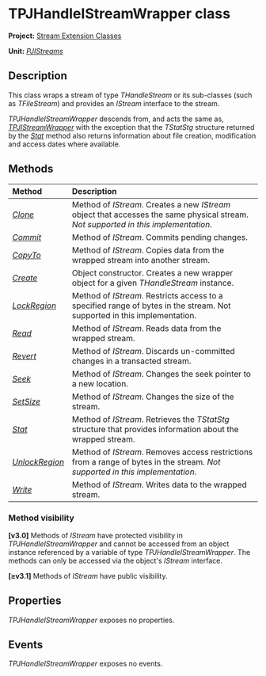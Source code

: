 # TPJHandleIStreamWrapper class

**Project:** [Stream Extension Classes](../API.md)

**Unit:** [_PJIStreams_](./PJIStreams.md)

## Description

This class wraps a stream of type _THandleStream_ or its sub-classes (such as _TFileStream_) and provides an _IStream_ interface to the stream.

_TPJHandleIStreamWrapper_ descends from, and acts the same as, [_TPJIStreamWrapper_](./TPJIStreamWrapper.md) with the exception that the _TStatStg_ structure returned by the [_Stat_](./TPJHandleIStreamWrapper-Stat.md) method also returns information about file creation, modification and access dates where available.

## Methods

| Method | Description |
|:-------|:------------|
| [_Clone_](TPJIStreamWrapper-Clone.md) | Method of _IStream_. Creates a new _IStream_ object that accesses the same physical stream. _Not supported in this implementation_. |
| [_Commit_](TPJIStreamWrapper-Commit.md) | Method of _IStream_. Commits pending changes. |
| [_CopyTo_](TPJIStreamWrapper-CopyTo.md) | Method of _IStream_. Copies data from the wrapped stream into another stream. |
| [_Create_](TPJHandleIStreamWrapper-Create.md) | Object constructor. Creates a new wrapper object for a given _THandleStream_ instance. |
| [_LockRegion_](TPJIStreamWrapper-LockRegion.md) | Method of _IStream_. Restricts access to a specified range of bytes in the stream. Not supported in this implementation. |
| [_Read_](TPJIStreamWrapper-Read.md) | Method of _IStream_. Reads data from the wrapped stream. |
| [_Revert_](TPJIStreamWrapper-Revert.md) | Method of _IStream_. Discards un-committed changes in a transacted stream. |
| [_Seek_](TPJIStreamWrapper-Seek.md) | Method of _IStream_. Changes the seek pointer to a new location. |
| [_SetSize_](TPJIStreamWrapper-SetSize.md) | Method of _IStream_. Changes the size of the stream. |
| [_Stat_](TPJHandleIStreamWrapper-Stat.md) | Method of _IStream_. Retrieves the _TStatStg_ structure that provides information about the wrapped stream. |
| [_UnlockRegion_](TPJIStreamWrapper-UnlockRegion.md) | Method of _IStream_. Removes access restrictions from a range of bytes in the stream. _Not supported in this implementation_. |
| [_Write_](TPJIStreamWrapper-Write.md) | Method of _IStream_. Writes data to the wrapped stream. |

### Method visibility

**[v3.0]** Methods of _IStream_ have protected visibility in _TPJHandleIStreamWrapper_ and cannot be accessed from an object instance referenced by a variable of type _TPJHandleIStreamWrapper_. The methods can only be accessed via the object's _IStream_ interface.

**[≥v3.1]** Methods of _IStream_ have public visibility.

## Properties

_TPJHandleIStreamWrapper_ exposes no properties.

## Events

_TPJHandleIStreamWrapper_ exposes no events.
